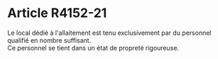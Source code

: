 # Article R4152-21

  
Le local dédié à l'allaitement est tenu exclusivement par du personnel qualifié en nombre suffisant.   
Ce personnel se tient dans un état de propreté rigoureuse.